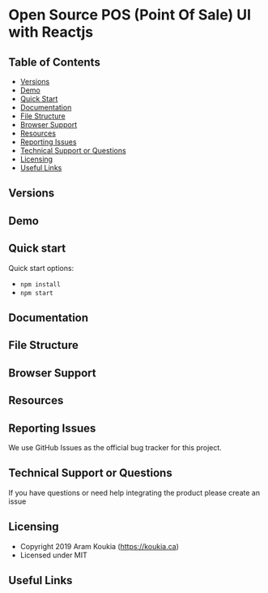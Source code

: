 # Open Source POS (Point Of Sale) UI with Reactjs

## Table of Contents

* [Versions](#versions)
* [Demo](#demo)
* [Quick Start](#quick-start)
* [Documentation](#documentation)
* [File Structure](#file-structure)
* [Browser Support](#browser-support)
* [Resources](#resources)
* [Reporting Issues](#reporting-issues)
* [Technical Support or Questions](#technical-support-or-questions)
* [Licensing](#licensing)
* [Useful Links](#useful-links)


## Versions

## Demo

## Quick start

Quick start options:

- `npm install`
- `npm start`

## Documentation


## File Structure


## Browser Support


## Resources

## Reporting Issues
We use GitHub Issues as the official bug tracker for this project.



## Technical Support or Questions

If you have questions or need help integrating the product please create an issue

## Licensing

- Copyright 2019 Aram Koukia (https://koukia.ca)
- Licensed under MIT

## Useful Links

